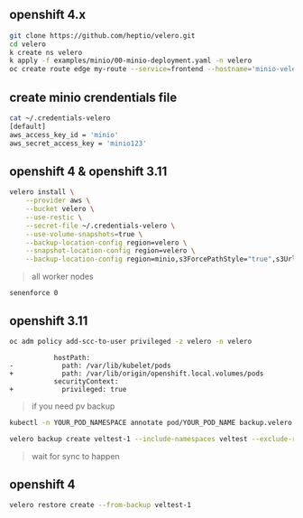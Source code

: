 ## openshift 4.x
```sh
git clone https://github.com/heptio/velero.git
cd velero
k create ns velero
k apply -f examples/minio/00-minio-deployment.yaml -n velero
oc create route edge my-route --service=frontend --hostname='minio-velero.apps.example'
```

## create minio crendentials file

```sh
cat ~/.credentials-velero
[default]
aws_access_key_id = 'minio'
aws_secret_access_key = 'minio123'
```


## openshift 4 & openshift 3.11  
```sh
velero install \
    --provider aws \
    --bucket velero \
    --use-restic \
    --secret-file ~/.credentials-velero \
    --use-volume-snapshots=true \
    --backup-location-config region=velero \
    --snapshot-location-config region=velero \
    --backup-location-config region=minio,s3ForcePathStyle="true",s3Url=http://minio-velero.apps.example
```
> all worker nodes
```
senenforce 0
```

## openshift 3.11  
```sh
oc adm policy add-scc-to-user privileged -z velero -n velero
```
```
           hostPath:
-            path: /var/lib/kubelet/pods
+            path: /var/lib/origin/openshift.local.volumes/pods
           securityContext:
+            privileged: true
```
> if you need pv backup
```sh
kubectl -n YOUR_POD_NAMESPACE annotate pod/YOUR_POD_NAME backup.velero.io/backup-volumes=YOUR_VOLUME_NAME_1,YOUR_VOLUME_NAME_2,...
```

```sh
velero backup create veltest-1 --include-namespaces veltest --exclude-resources='storageclasses.storage.k8s.io,replicasets.apps,replicasets.extensions'  --snapshot-volumes=true
```

> wait for sync to happen

## openshift 4
```sh
velero restore create --from-backup veltest-1
```


